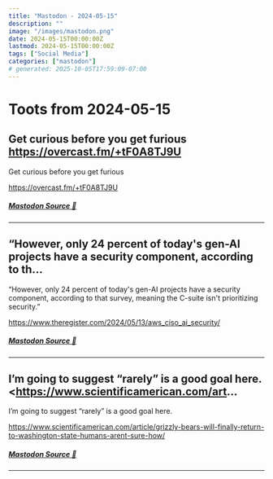 ```yaml
---
title: "Mastodon - 2024-05-15"
description: ""
image: "/images/mastodon.png"
date: 2024-05-15T00:00:00Z
lastmod: 2024-05-15T00:00:00Z
tags: ["Social Media"]
categories: ["mastodon"]
# generated: 2025-10-05T17:59:09-07:00
---
```


# Toots from 2024-05-15

## Get curious before you get furious  <https://overcast.fm/+tF0A8TJ9U>

Get curious before you get furious

<https://overcast.fm/+tF0A8TJ9U>

##### [Mastodon Source 🐘](https://hachyderm.io/@mweagle/112446599301622556)

---

## “However, only 24 percent of today's gen-AI projects have a security component, according to th...

“However, only 24 percent of today's gen-AI projects have a security component, according to that survey, meaning the C-suite isn't prioritizing security.”

<https://www.theregister.com/2024/05/13/aws_ciso_ai_security/>

##### [Mastodon Source 🐘](https://hachyderm.io/@mweagle/112443599341601865)

---

## I’m going to suggest “rarely” is a good goal here.  <https://www.scientificamerican.com/art...

I’m going to suggest “rarely” is a good goal here.

<https://www.scientificamerican.com/article/grizzly-bears-will-finally-return-to-washington-state-humans-arent-sure-how/>

##### [Mastodon Source 🐘](https://hachyderm.io/@mweagle/112443453826053976)

---

